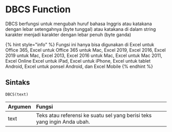 # DBCS Function

DBCS berfungsi untuk mengubah huruf bahasa Inggris atau katakana dengan lebar setengahnya \(byte tunggal\) atau katakana di dalam string karakter menjadi karakter dengan lebar penuh \(byte ganda\)

{% hint style="info" %}
Fungsi ini hanya bisa digunakan di Excel untuk Office 365, Excel untuk Office 365 untuk Mac, Excel 2019, Excel 2016, Excel 2019 untuk Mac, Excel 2013, Excel 2016 untuk Mac, Excel untuk Mac 2011, Excel Online Excel untuk iPad, Excel untuk iPhone, Excel untuk tablet Android, Excel untuk ponsel Android, dan Excel Mobile
{% endhint %}

## Sintaks

```text
DBCS(text)
```

| Argumen | Fungsi |
| :--- | :--- |
| text | Teks atau referensi ke suatu sel yang berisi teks yang ingin Anda ubah. |

